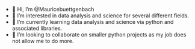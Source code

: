 - 👋 Hi, I’m @Mauricebuettgenbach
- 👀 I’m interested in data analysis and science for several different fields.
- 🌱 I’m currently learning data analysis and science via python and associated libraries.
- 💞️ I’m looking to collaborate on smaller python projects as my job does not allow me to do more.

<!---
Mauricebuettgenbach/Mauricebuettgenbach is a ✨ special ✨ repository because its `README.md` (this file) appears on your GitHub profile.
You can click the Preview link to take a look at your changes.
--->
